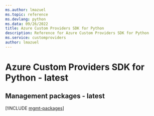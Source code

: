 ```yaml
---
ms.author: lmazuel
ms.topic: reference
ms.devlang: python
ms.data: 09/26/2022
title: Azure Custom Providers SDK for Python
description: Reference for Azure Custom Providers SDK for Python
ms.service: customproviders
author: lmazuel
---
```

# Azure Custom Providers SDK for Python - latest

## Management packages - latest
[!INCLUDE [mgmt-packages](custom-providers-mgmt-index.md)]